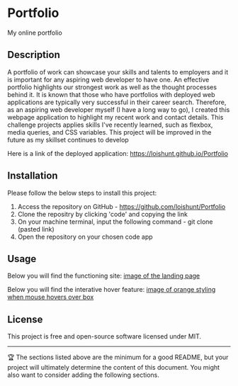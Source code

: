 # Portfolio
My online portfolio

## Description 

A portfolio of work can showcase your skills and talents to employers and it is important for any aspiring web developer to have one. An effective portfolio highlights our strongest work as well as the thought processes behind it. It is known that those who have portfolios with deployed web applications are typically very successful in their career search. Therefore, as an aspiring web developer myself (I have a long way to go), I created this webpage application to highlight my recent work and contact details. This challenge projects applies skills I've recently learned, such as flexbox, media queries, and CSS variables. This project will be improved in the future as my skillset continues to develop

Here is a link of the deployed application: https://loishunt.github.io/Portfolio

## Installation

Please follow the below steps to install this project:

1. Access the repository on GitHub - https://github.com/loishunt/Portfolio
2. Clone the repositry by clicking 'code' and copying the link
3. On your machine terminal, input the following command - git clone (pasted link)
4. Open the repository on your chosen code app


## Usage 

Below you will find the functioning site:
[image of the landing page](assets/images/main-page.png)


Below you will find the interative hover feature:
[image of orange styling when mouse hovers over box](assets/images/functionality.png)



## License

This project is free and open-source software licensed under MIT.


---

🏆 The sections listed above are the minimum for a good README, but your project will ultimately determine the content of this document. You might also want to consider adding the following sections.
